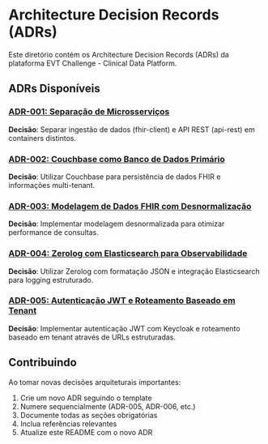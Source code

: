 # Architecture Decision Records (ADRs)

Este diretório contém os Architecture Decision Records (ADRs) da plataforma EVT Challenge - Clinical Data Platform.

## ADRs Disponíveis

### [ADR-001: Separação de Microsserviços](./ADR-001-microsservicos-separacao.md)
**Decisão**: Separar ingestão de dados (fhir-client) e API REST (api-rest) em containers distintos.

### [ADR-002: Couchbase como Banco de Dados Primário](./ADR-002-couchbase-banco-dados.md)
**Decisão**: Utilizar Couchbase para persistência de dados FHIR e informações multi-tenant.

### [ADR-003: Modelagem de Dados FHIR com Desnormalização](./ADR-003-modelagem-dados-fhir.md)
**Decisão**: Implementar modelagem desnormalizada para otimizar performance de consultas.

### [ADR-004: Zerolog com Elasticsearch para Observabilidade](./ADR-004-zerolog-elasticsearch.md)
**Decisão**: Utilizar Zerolog com formatação JSON e integração Elasticsearch para logging estruturado.

### [ADR-005: Autenticação JWT e Roteamento Baseado em Tenant](./ADR-005-autenticacao-roteamento-tenant.md)

**Decisão**: Implementar autenticação JWT com Keycloak e roteamento baseado em tenant através de URLs estruturadas.

## Contribuindo

Ao tomar novas decisões arquiteturais importantes:
1. Crie um novo ADR seguindo o template
2. Numere sequencialmente (ADR-005, ADR-006, etc.)
3. Documente todas as seções obrigatórias
4. Inclua referências relevantes
5. Atualize este README com o novo ADR
